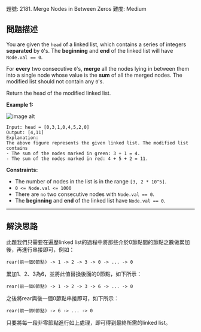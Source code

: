 題號: 2181. Merge Nodes in Between Zeros
難度: Medium

## 問題描述

You are given the `head` of a linked list, which contains a series of integers **separated** by `0`'s. The **beginning** and **end** of the linked list will have `Node.val == 0`.

For **every** two consecutive `0`'s, **merge** all the nodes lying in between them into a single node whose value is the **sum** of all the merged nodes. The modified list should not contain any `0`'s.

Return the head of the modified linked list.

**Example 1:**

![image alt](https://assets.leetcode.com/uploads/2022/02/02/ex1-1.png)

```
Input: head = [0,3,1,0,4,5,2,0]
Output: [4,11]
Explanation: 
The above figure represents the given linked list. The modified list contains
- The sum of the nodes marked in green: 3 + 1 = 4.
- The sum of the nodes marked in red: 4 + 5 + 2 = 11.
```


**Constraints:**

- The number of nodes in the list is in the range `[3, 2 * 10^5]`.
- `0 <= Node.val <= 1000`
- There are `no` two consecutive nodes with `Node.val == 0`.
- The **beginning** and **end** of the linked list have `Node.val == 0`.

---
## 解決思路

此題我們只需要在遍歷linked list的過程中將那些介於0節點間的節點之數做累加後，再進行串接即可，例如：

`rear(前一個0節點) -> 1 -> 2 -> 3 -> 0 -> ... -> 0`

累加1、2、3為6，並將此值替換後面的0節點，如下所示：

`rear(前一個0節點) -> 1 -> 2 -> 3 -> 6 -> ... -> 0`

之後將rear與後一個0節點串接即可，如下所示：

`rear(前一個0節點) -> 6 -> ... -> 0`

只要將每一段非零節點進行如上處理，即可得到最終所需的linked list。

